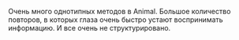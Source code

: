 Очень много однотипных методов в Animal. Большое количество повторов, в которых глаза очень быстро устают воспринимать информацию. И все очень не структурировано. 
